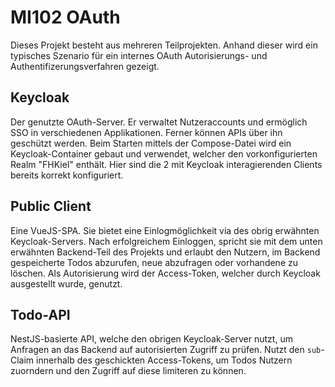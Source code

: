 # MI102 OAuth

Dieses Projekt besteht aus mehreren Teilprojekten. Anhand dieser wird ein typisches Szenario für ein internes OAuth Autorisierungs- und Authentifizerungsverfahren gezeigt.

## Keycloak

Der genutzte OAuth-Server. Er verwaltet Nutzeraccounts und ermöglich SSO in verschiedenen Applikationen. Ferner können APIs über ihn geschützt werden.
Beim Starten mittels der Compose-Datei wird ein Keycloak-Container gebaut und verwendet, welcher den vorkonfigurierten Realm "FHKiel" enthält. Hier sind die 2 mit Keycloak interagierenden Clients bereits korrekt konfiguriert.

## Public Client

Eine VueJS-SPA. Sie bietet eine Einlogmöglichkeit via des obrig erwähnten Keycloak-Servers. Nach erfolgreichem Einloggen, spricht sie mit dem unten erwähnten Backend-Teil des Projekts und erlaubt den Nutzern, im Backend gespeicherte Todos abzurufen, neue abzufragen oder vorhandene zu löschen. Als Autorisierung wird der Access-Token, welcher durch Keycloak ausgestellt wurde, genutzt.

## Todo-API

NestJS-basierte API, welche den obrigen Keycloak-Server nutzt, um Anfragen an das Backend auf autorisierten Zugriff zu prüfen. Nutzt den `sub`-Claim innerhalb des geschickten Access-Tokens, um Todos Nutzern zuorndern und den Zugriff auf diese limiteren zu können.
